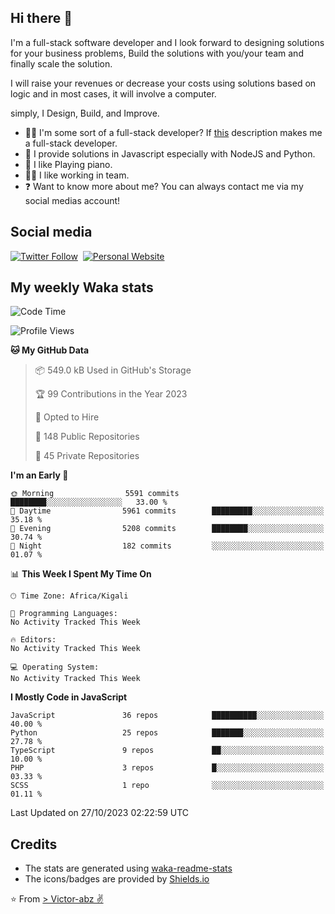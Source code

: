 ## Hi there 👋
I'm a full-stack software developer and I look forward to designing solutions for your business problems, Build the solutions with you/your team and finally scale the solution.

I will raise your revenues or decrease your costs using solutions based on logic and in most cases, it will involve a computer.

simply, I Design, Build, and Improve.

- 👨‍💻 I'm some sort of a full-stack developer? If [this](https://www.w3schools.com/whatis/whatis_fullstack.asp) description makes me a full-stack developer.
- 🌱 I provide solutions in Javascript especially with NodeJS and Python. 
- 🎹 I like Playing piano.
- 👯‍♀️ I like working in team.
- ❓ Want to know more about me? You can always contact me via my social medias account!

## Social media
[![Twitter Follow](https://img.shields.io/twitter/follow/vicky_abz?color=%231DA1F2&label=Twitter&style=for-the-badge&logo=twitter&logoColor=ffffff)](https://twitter.com/vicky_abz)
‎‎ [![Personal Website](https://img.shields.io/static/v1?label=visit&message=victor-abz.com&color=%235F021F&style=for-the-badge)](https://victor-abz.com/)

## My weekly Waka stats
<!--START_SECTION:waka-->
![Code Time](http://img.shields.io/badge/Code%20Time-819%20hrs%2039%20mins-blue)

![Profile Views](http://img.shields.io/badge/Profile%20Views-0-blue)

**🐱 My GitHub Data** 

> 📦 549.0 kB Used in GitHub's Storage 
 > 
> 🏆 99 Contributions in the Year 2023
 > 
> 💼 Opted to Hire
 > 
> 📜 148 Public Repositories 
 > 
> 🔑 45 Private Repositories 
 > 
**I'm an Early 🐤** 

```text
🌞 Morning                5591 commits        ████████░░░░░░░░░░░░░░░░░   33.00 % 
🌆 Daytime                5961 commits        █████████░░░░░░░░░░░░░░░░   35.18 % 
🌃 Evening                5208 commits        ████████░░░░░░░░░░░░░░░░░   30.74 % 
🌙 Night                  182 commits         ░░░░░░░░░░░░░░░░░░░░░░░░░   01.07 % 
```


📊 **This Week I Spent My Time On** 

```text
🕑︎ Time Zone: Africa/Kigali

💬 Programming Languages: 
No Activity Tracked This Week

🔥 Editors: 
No Activity Tracked This Week

💻 Operating System: 
No Activity Tracked This Week
```

**I Mostly Code in JavaScript** 

```text
JavaScript               36 repos            ██████████░░░░░░░░░░░░░░░   40.00 % 
Python                   25 repos            ███████░░░░░░░░░░░░░░░░░░   27.78 % 
TypeScript               9 repos             ██░░░░░░░░░░░░░░░░░░░░░░░   10.00 % 
PHP                      3 repos             █░░░░░░░░░░░░░░░░░░░░░░░░   03.33 % 
SCSS                     1 repo              ░░░░░░░░░░░░░░░░░░░░░░░░░   01.11 % 
```




 Last Updated on 27/10/2023 02:22:59 UTC
<!--END_SECTION:waka-->

## Credits
- The stats are generated using [waka-readme-stats](https://github.com/anmol098/waka-readme-stats)
- The icons/badges are provided by [Shields.io](https://shields.io/)

⭐️ From [> Victor-abz ✌](https://victor-abz.com/)
